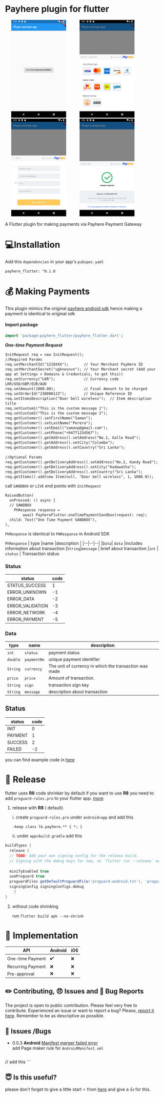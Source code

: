 # Payhere plugin for flutter

<p>
    <img src="https://raw.githubusercontent.com/bawantha/payhere_flutter/master/screenshots/0.png" width="180px" height="auto" hspace="20"/>
    <img src="https://raw.githubusercontent.com/bawantha/payhere_flutter/master/screenshots/1.png" width="180px" height="auto" hspace="20"/>
   <img src="https://raw.githubusercontent.com/bawantha/payhere_flutter/master/screenshots/2.png" width="180px" height="auto" hspace="20"/>
    <img src="https://raw.githubusercontent.com/bawantha/payhere_flutter/master/screenshots/3.png" width="180px" height="auto" hspace="20"/>
</p>
A Flutter plugin for making payments via Payhere Payment Gateway

#  💻Installation

Add  this `dependencies` in your app's `pubspec.yaml`

    payhere_flutter: ^0.1.0

# 💰 Making Payments

This plugin mimics the original [payhere android sdk](https://support.payhere.lk/api-&-mobile-sdk/mobile-sdk-for-android) hence making a payment is identical to original sdk 
#### Import package
```dart
import 'package:payhere_flutter/payhere_flutter.dart';
```
***One-time Payment Request***
```
InitRequest req = new InitRequest();
//Required Params
req.setMerchantId("1210XXX");       // Your Merchant PayHere ID
req.setMerchantSecret("ugknesnvn"); // Your Merchant secret (Add your app at Settings > Domains & Credentials, to get this))
req.setCurrency("LKR");             // Currency code LKR/USD/GBP/EUR/AUD
req.setAmount(1000.00);             // Final Amount to be charged
req.setOrderId("230000123");        // Unique Reference ID
req.setItemsDescription("Door bell wireless");  // Item description title 
req.setCustom1("This is the custom message 1");
req.setCustom2("This is the custom message 2");
req.getCustomer().setFirstName("Saman");
req.getCustomer().setLastName("Perera");
req.getCustomer().setEmail("samanp@gmail.com");
req.getCustomer().setPhone("+94771234567");
req.getCustomer().getAddress().setAddress("No.1, Galle Road");
req.getCustomer().getAddress().setCity("Colombo");
req.getCustomer().getAddress().setCountry("Sri Lanka");

//Optional Params
req.getCustomer().getDeliveryAddress().setAddress("No.2, Kandy Road");
req.getCustomer().getDeliveryAddress().setCity("Kadawatha");
req.getCustomer().getDeliveryAddress().setCountry("Sri Lanka");
req.getItems().add(new Item(null, "Door bell wireless", 1, 1000.0));
```
call 	`SANDBOX` or `LIVE` end points with `InitRequest`
```
RaisedButton(  
  onPressed: () async {  
  // SANDBOX 
    PhResponse response =  
        await PayhereFlutter.oneTimePaymentSandbox(request: req);  
  child: Text("One Time Payment SANDBOX"),  
),
```
`PhResponse` is identical to `PHResponse` in Android SDK 


`PhResponse`
| type |name  |description |
|--|--|--|
|`Data`| `data` |includes information about transaction
|`String`|`message` | brief about transaction
|`int` | `status` | Transaction status

### Status
|status|code  |
|--|--|
| STATUS_SUCCESS |  1|
|ERROR_UNKNOWN|-1
|ERROR_DATA| -2
|ERROR_VALIDATION| -3
|ERROR_NETWORK | -4
|ERROR_PAYMENT | -5

### Data
|type|name| description|
|--|--|--|
|`int`|`status`|payment status
|`double` | `paymentNo` | unique payment identifier 
|`String` | `currency` | The unit of currency in which the transaction was made 
|`price` | `price` | Amount of transaction.
| `String`|`sign`| transaction sign key
|`String`| `message` | description about transaction

## Status
|status| code
|--|--|
|INIT|0
|PAYMENT|1
|SUCCESS|2
|FAILED|-2


you can find example code in [here](https://github.com/bawantha/payhere_flutter/tree/master/example)


# 🚀 Release
flutter uses **R8** code shrinker by default if you want to use **R8** you need to add `proguard-rules.pro` to  your flutter app. [more](https://developer.android.com/studio/build/shrink-code)

 1. release with **R8** ( default)
 
	  i.  create `proguard-rules.pro`  under `android>app` and add this
	 
	    -keep class lk.payhere.** { *; }
	    
	  ii.  under `app>build.gradle` add this

```gradle
buildTypes {  
  release {  
  // TODO: Add your own signing config for the release build.  
  // Signing with the debug keys for now, so `flutter run --release` works.  
  
  minifyEnabled true  
  useProguard true  
  proguardFiles getDefaultProguardFile('proguard-android.txt'), 'proguard-rules.pro'  
  signingConfig signingConfigs.debug  
    }  
}
```
 2. without  code shrinking
 
	 run `flutter build apk --no-shrink`
	 

# 📄 Implementation

| API | Android| iOS
|--|--|--|
| One-time Payment |  ✔️| ❌ |
| Recurring Payment |  ❌| ❌ |
| Pre-approval |  ❌| ❌ |

## ✏️ Contributing, 😞 Issues and 🐛 Bug Reports

The project is open to public contribution. Please feel very free to contribute. Experienced an issue or want to report a bug? Please, [report it here](https://github.com/bawantha/payhere_flutter/issues). Remember to be as descriptive as possible.

##  🚨  Issues /Bugs

 - 0.0.3
  **Android**
	 [Manifest merger failed error](https://stackoverflow.com/questions/28095703/manifest-merger-failed-error)	 
	 add Page maker rule for `AndroidManifest.xml`
	 ```
 <application
	android:name="io.flutter.app.FlutterApplication"  
	android:label="appname"  
	android:icon="@mipmap/ic_launcher"  
	tools:replace="android:label"> // add this
	```

## 😇 Is this useful?

please don't forget to give a little start ⭐ from [here](https://github.com/bawantha/payhere_flutter) and give a 👍 for this.  
